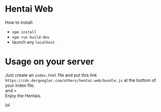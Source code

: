 # Hentai Web

How to install:

- `npm install`
- `npm run build-dev`
- launch any `localhost`

# Usage on your server

Just create an `index.html` file and put this link `https://cdn.dergoogler.com/others/hentai-web/bundle.js` at the bottom of your index file.  
and =  
Enjoy the Hentais.

lol
